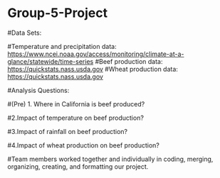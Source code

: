 # Group-5-Project

#Data Sets:

#Temperature and precipitation data:  https://www.ncei.noaa.gov/access/monitoring/climate-at-a-glance/statewide/time-series
#Beef production data:  https://quickstats.nass.usda.gov
#Wheat production data: https://quickstats.nass.usda.gov

#Analysis Questions:

#(Pre) 1. Where in California is beef produced?

#2.Impact of temperature on beef production?

#3.Impact of rainfall on beef production?

#4.Impact of wheat production on beef production?

#Team members worked together and individually in coding, merging, organizing, creating, and formatting our project. 

